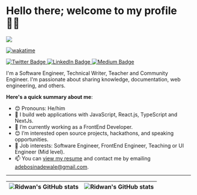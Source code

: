 # Hello there; welcome to my profile 👋🏾

![](https://komarev.com/ghpvc/?username=RidwanAdebosin) 

[![wakatime](https://wakatime.com/badge/user/018d44da-1a46-4707-a830-98c7a4c450ca.svg?style=for-the-badge)](https://wakatime.com/@018d44da-1a46-4707-a830-98c7a4c450ca)

<p align="start">
  <a href="https://twitter.com/Ridwan_Adebosin">
    <img src="https://img.shields.io/badge/-@Ridwan_Adebosin-black?style=for-the-badge&logo=twitter&logoColor=white" alt="Twitter Badge">
  </a>
  <a href="https://www.linkedin.com/in/ridwan-adebosin/">
    <img src="https://img.shields.io/badge/-Ridwan_Adebosin-blue?style=for-the-badge&logo=linkedin&logoColor=white" alt="LinkedIn Badge">
  </a>
  <a href="https://medium.com/@adebosinadewale_62859">
    <img src="https://img.shields.io/badge/-Ridwan_Adebosin-green?style=for-the-badge&logo=medium&logoColor=black" alt="Medium Badge">
  </a>
</p>

I'm a Software Engineer, Technical Writer, Teacher and Community Engineer. I'm passionate about sharing knowledge, documentation, web engineering, and others. 

**Here's a quick summary about me**:

- 😊 Pronouns: He/him
- 🌱 I build web applications with JavaScript, React.js, TypeScript and NextJs.
- 🌱 I’m currently working as a FrontEnd Developer.
- 😊 I’m interested open source projects, hackathons, and speaking opportunities.
- 💼 Job interests: Software Engineer, FrontEnd Engineer, Teaching or UI Engineer (Mid level).
- 📫 You can [view my resume](https://docs.google.com/document/d/1gIoMuN1SMEcb0a88foB9x9UgtBJeWtYd7rSOcQDEr1g/edit?usp=sharing) and contact me by emailing adebosinadewale@gmail.com.

---

| <img align="center" src="https://github-readme-stats.vercel.app/api?username=RidwanAdebosin&show_icons=true&include_all_commits=true&hide_border=true" alt="Ridwan's GitHub stats" /> | <img align="center" src="https://github-readme-stats.vercel.app/api/top-langs/?username=RidwanAdebosin&langs_count=8&layout=compact&hide_border=true" alt="Ridwan's GitHub stats" /> |
| ------------- | ------------- |



